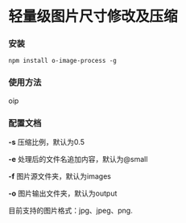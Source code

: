 # 轻量级图片尺寸修改及压缩

### 安装
`npm install o-image-process -g`

### 使用方法
oip

### 配置文档

**-s**
压缩比例，默认为0.5

**-e**
处理后的文件名追加内容，默认为@small

**-f**
图片源文件夹，默认为images

**-o**
图片输出文件夹，默认为output


目前支持的图片格式：jpg、jpeg、png.